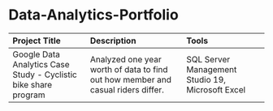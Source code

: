 # Data-Analytics-Portfolio

| Project Title | Description | Tools |
| :------------ | :---------- | :---- |
| Google Data Analytics Case Study - Cyclistic bike share program | Analyzed one year worth of data to find out how member and casual riders differ. | SQL Server Management Studio 19, Microsoft Excel |

